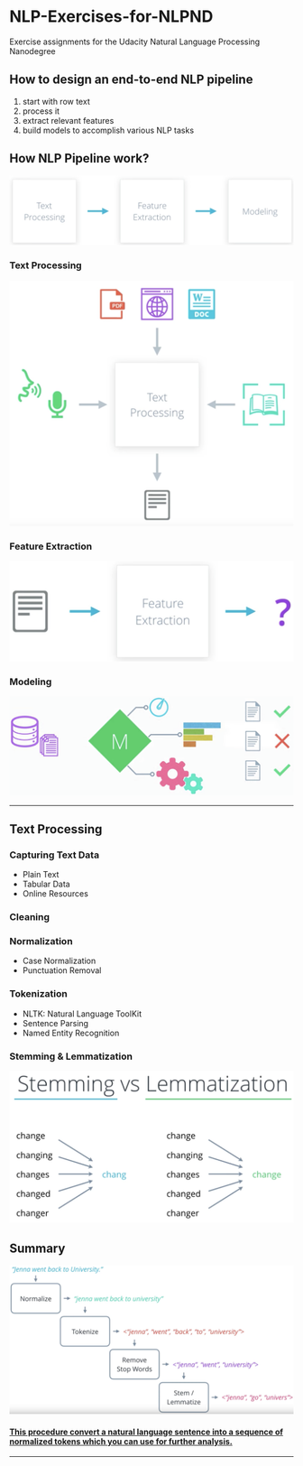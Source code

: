 # NLP-Exercises-for-NLPND
Exercise assignments for the Udacity Natural Language Processing Nanodegree

## How to design an end-to-end NLP pipeline
1. start with row text
2. process it
3. extract relevant features 
4. build models to accomplish various NLP tasks

## How NLP Pipeline work?
 ![NLP Stages](/readme_img/nlppip.png)

### Text Processing
![Text Proc I/O](/readme_img/tp.png)

### Feature Extraction
![Fe Extr I/O](/readme_img/fe.png)

### Modeling
![Modeling I/O](/readme_img/md.png)

----

## Text Processing

### Capturing Text Data
* Plain Text 
* Tabular Data
* Online Resources

### Cleaning

### Normalization
* Case Normalization
* Punctuation Removal

### Tokenization
* NLTK: Natural Language ToolKit
* Sentence Parsing
* Named Entity Recognition

### Stemming & Lemmatization
![stem & lemma](/readme_img/s&l.png)

## Summary
![summary](/readme_img/summary.png)

#### <ins>This procedure convert a natural language sentence into a sequence of normalized tokens which you can use for further analysis.</ins>

----